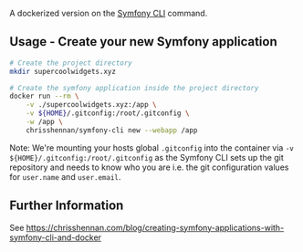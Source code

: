A dockerized version on the [Symfony CLI](https://symfony.com/download) command.

## Usage - Create your new Symfony application
```bash
# Create the project directory
mkdir supercoolwidgets.xyz

# Create the symfony application inside the project directory
docker run --rm \
    -v ./supercoolwidgets.xyz:/app \
    -v ${HOME}/.gitconfig:/root/.gitconfig \
    -w /app \
    chrisshennan/symfony-cli new --webapp /app
```

Note: We're mounting your hosts global `.gitconfig` into the container via `-v ${HOME}/.gitconfig:/root/.gitconfig` as the Symfony CLI sets up the git repository and needs to know who you are i.e. the git configuration values for `user.name` and `user.email`.

## Further Information

See https://chrisshennan.com/blog/creating-symfony-applications-with-symfony-cli-and-docker